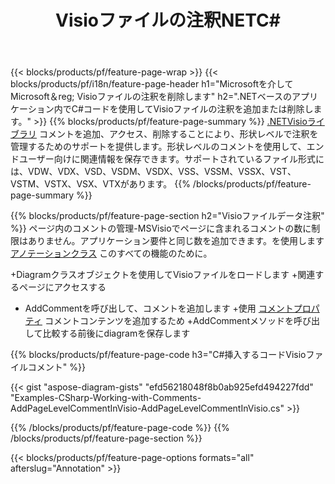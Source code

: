 ﻿---
title: Visioファイルの注釈NETC#
url: /ja/net/annotation/
description: 数行のC#コードでVisioのデータ注釈を追加または削除します。
---
{{< blocks/products/pf/feature-page-wrap >}}
{{< blocks/products/pf/i18n/feature-page-header h1="Microsoftを介してMicrosoft＆reg; </sup>Visioファイルの注釈を削除します" h2=".NETベースのアプリケーション内でC#コードを使用してVisioファイルの注釈を追加または削除します。" >}}
{{% blocks/products/pf/feature-page-summary %}}
[.NETVisioライブラリ](/diagram/net/) コメントを追加、アクセス、削除することにより、形状レベルで注釈を管理するためのサポートを提供します。形状レベルのコメントを使用して、エンドユーザー向けに関連情報を保存できます。サポートされているファイル形式には、VDW、VDX、VSD、VSDM、VSDX、VSS、VSSM、VSSX、VST、VSTM、VSTX、VSX、VTXがあります。
{{% /blocks/products/pf/feature-page-summary %}}

{{% blocks/products/pf/feature-page-section h2="Visioファイルデータ注釈" %}}
ページ内のコメントの管理-MSVisioでページに含まれるコメントの数に制限はありません。アプリケーション要件と同じ数を追加できます。を使用します [アノテーションクラス](https://apireference.aspose.com/diagram/net/aspose.diagram/annotation) このすべての機能のために。

+Diagramクラスオブジェクトを使用してVisioファイルをロードします
+関連するページにアクセスする 
+ AddCommentを呼び出して、コメントを追加します
+使用 [コメントプロパティ](https://apireference.aspose.com/diagram/net/aspose.diagram/annotation/properties/comment) コメントコンテンツを追加するため 
+AddCommentメソッドを呼び出して比較する前後にdiagramを保存します

{{% blocks/products/pf/feature-page-code h3="C#挿入するコードVisioファイルコメント" %}}

{{< gist "aspose-diagram-gists" "efd56218048f8b0ab925efd494227fdd" "Examples-CSharp-Working-with-Comments-AddPageLevelCommentInVisio-AddPageLevelCommentInVisio.cs" >}}

{{% /blocks/products/pf/feature-page-code %}}
{{% /blocks/products/pf/feature-page-section %}}

{{< blocks/products/pf/feature-page-options formats="all" afterslug="Annotation" >}}